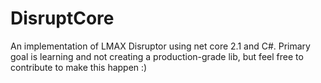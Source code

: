 # DisruptCore
An implementation of LMAX Disruptor using net core 2.1 and C#. Primary goal is learning and not creating a production-grade lib, but feel free to contribute to make this happen :) 
